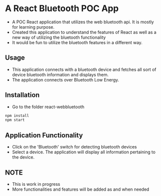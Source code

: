 # A React Bluetooth POC App
- A POC React application that utilizes the web bluetooth api. It is mostly for learning purpose.
- Created this application to understand the features of React as well as a new way of utilizing the bluetooth functionality
- It would be fun to utilize the bluetooth features in a different way. 

## Usage
- This application connects with a bluetooth device and fetches all sort of device bluetooth information and displays them.
- The application connects over Bluetooth Low Energy.

## Installation
- Go to the folder react-webbluetooth
```cmd
npm install
npm start
```

## Application Functionality
- Click on the 'Bluetooth' switch for detecting bluetooth devices
- Select a device. The application will display all information pertaining to the device.

## NOTE
- This is work in progress
- More functionalities and features will be added as and when needed